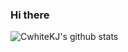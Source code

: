 ### Hi there 
![CwhiteKJ's github stats](https://github-readme-stats.vercel.app/api?username=CwhiteKJ&show_icons=true&hide_border=true)
